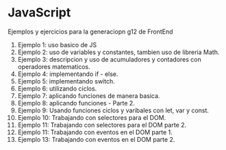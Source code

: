# JavaScript

Ejemplos y ejercicios para la generaciopn g12 de FrontEnd

1. Ejemplo 1: uso basico de JS
2. Ejemplo 2: uso de variables y constantes, tambien uso de libreria Math.
3. Ejemplo 3: descripcion y uso de acumuladores y contadores con operadores matematicos.
4. Ejemplo 4: implementando if - else.
5. Ejemplo 5: implementando switch.
6. Ejemplo 6: utilizando ciclos.
7. Ejemplo 7: aplicando funciones de manera basica.
8. Ejemplo 8: aplicando funciones - Parte 2.
9. Ejemplo 9: Usando funciones ciclos y varibales con let, var y const.
10. Ejemplo 10: Trabajando con selectores para el DOM.
11. Ejemplo 11: Trabajando con selectores para el DOM parte 2.
12. Ejemplo 11: Trabajando con eventos en el DOM parte 1.
13. Ejemplo 13: Trabajando con eventos en el DOM parte 2.